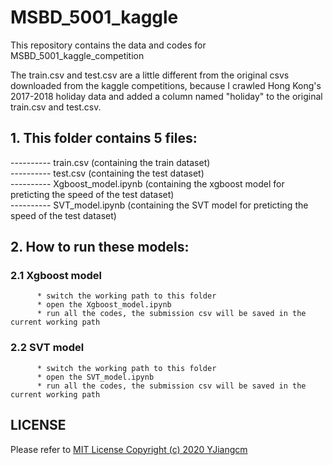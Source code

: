 # MSBD_5001_kaggle
This repository contains the data and codes for MSBD_5001_kaggle_competition

The train.csv and test.csv are a little different from the original csvs downloaded from the kaggle competitions, because I crawled Hong Kong's 2017-2018 holiday data and added a column named "holiday" to the original train.csv and test.csv.

## 1. This folder contains 5 files:

---------- train.csv (containing the train dataset)  
---------- test.csv (containing the test dataset)  
---------- Xgboost_model.ipynb (containing the xgboost model for preticting the speed of the test dataset)  
---------- SVT_model.ipynb (containing the SVT model for preticting the speed of the test dataset)  

## 2. How to run these models:

### 2.1 Xgboost model
          * switch the working path to this folder
          * open the Xgboost_model.ipynb
          * run all the codes, the submission csv will be saved in the current working path

### 2.2 SVT model
          * switch the working path to this folder
          * open the SVT_model.ipynb
          * run all the codes, the submission csv will be saved in the current working path

## LICENSE
Please refer to [MIT License Copyright (c) 2020 YJiangcm](https://github.com/YJiangcm/MSBD_5001_kaggle/blob/master/LICENSE)
